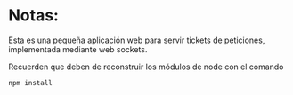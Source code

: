 # Notas:

Esta es una pequeña aplicación web para servir tickets de peticiones, implementada
mediante web sockets.

Recuerden que deben de reconstruir los módulos de node con el comando

```
npm install
```